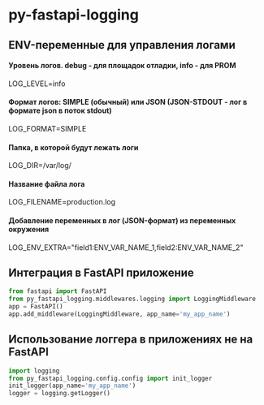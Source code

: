 # py-fastapi-logging

## ENV-переменные для управления логами
#### Уровень логов. debug - для площадок отладки, info - для PROM
LOG_LEVEL=info
#### Формат логов: SIMPLE (обычный) или JSON (JSON-STDOUT - лог в формате json в поток stdout)
LOG_FORMAT=SIMPLE
#### Папка, в которой будут лежать логи
LOG_DIR=/var/log/<APP NAME>
#### Название файла лога
LOG_FILENAME=production.log
#### Добавление переменных в лог (JSON-формат) из переменных окружения
LOG_ENV_EXTRA="field1:ENV_VAR_NAME_1,field2:ENV_VAR_NAME_2"


## Интеграция в FastAPI приложение
```python
from fastapi import FastAPI
from py_fastapi_logging.middlewares.logging import LoggingMiddleware
app = FastAPI()
app.add_middleware(LoggingMiddleware, app_name='my_app_name')
```

## Использование логгера в приложениях не на FastAPI
```python
import logging
from py_fastapi_logging.config.config import init_logger
init_logger(app_name='my_app_name')
logger = logging.getLogger()
```
